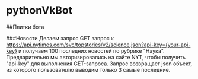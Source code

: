 # pythonVkBot

##Плитки бота

###Новости
Делаем запрос GET запрос к https://api.nytimes.com/svc/topstories/v2/science.json?api-key={your-api-key} и получаем 100 последних новостей по рубрике "Наука".
Предварительно мы авторизировались на сайте NYT, чтобы получить "api-key" для выполнения GET-запроса. 
Запрос возвращает json объект, из которого пользователю выводим только 3 самые последние.